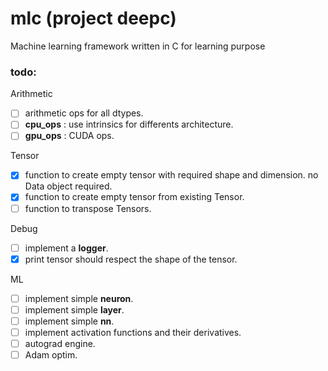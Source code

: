 # **mlc** (project deepc)
Machine learning framework written in C for learning purpose

### todo:

Arithmetic

- [ ] arithmetic ops for all dtypes.
- [ ] **cpu_ops** : use intrinsics for differents architecture.
- [ ] **gpu_ops** : CUDA ops.

Tensor
- [x] function to create empty tensor with required shape and dimension. no Data object required.
- [x] function to create empty tensor from existing Tensor.
- [ ] function to transpose Tensors.

Debug

- [ ] implement a **logger**.
- [x] print tensor should respect the shape of the tensor.

ML

- [ ] implement simple **neuron**.
- [ ] implement simple **layer**.
- [ ] implement simple **nn**.
- [ ] implement activation functions and their derivatives.
- [ ] autograd engine.
- [ ] Adam optim.

